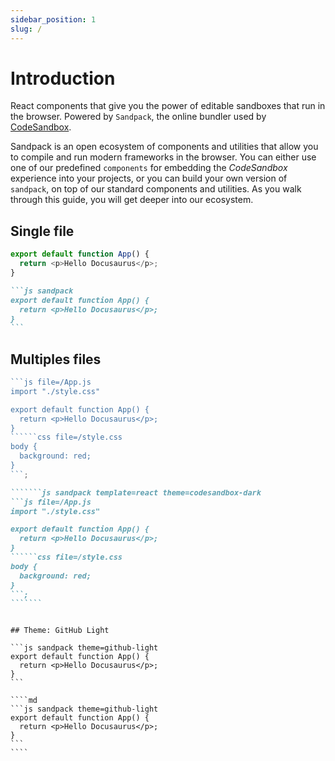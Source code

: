 ```yaml
---
sidebar_position: 1
slug: /
---
```


# Introduction

React components that give you the power of editable sandboxes that run in the
browser. Powered by `Sandpack`, the online bundler used by
[CodeSandbox](https://codesandbox.io/).

Sandpack is an open ecosystem of components and utilities that allow you to
compile and run modern frameworks in the browser. You can either use one of our
predefined `components` for embedding the _CodeSandbox_ experience into your
projects, or you can build your own version of `sandpack`, on top of our
standard components and utilities. As you walk through this guide, you will get
deeper into our ecosystem.

## Single file

```js sandpack
export default function App() {
  return <p>Hello Docusaurus</p>;
}
```

````md
```js sandpack
export default function App() {
  return <p>Hello Docusaurus</p>;
}
```
````

## Multiples files

```````js sandpack template=react theme=codesandbox-dark
```js file=/App.js
import "./style.css"

export default function App() {
  return <p>Hello Docusaurus</p>;
}
``````css file=/style.css
body {
  background: red;
}
```;
```````

````````md
```````js sandpack template=react theme=codesandbox-dark
```js file=/App.js
import "./style.css"

export default function App() {
  return <p>Hello Docusaurus</p>;
}
``````css file=/style.css
body {
  background: red;
}
```;
```````
````````

`````

## Theme: GitHub Light

```js sandpack theme=github-light
export default function App() {
  return <p>Hello Docusaurus</p>;
}
```

````md
```js sandpack theme=github-light
export default function App() {
  return <p>Hello Docusaurus</p>;
}
```
````
`````
